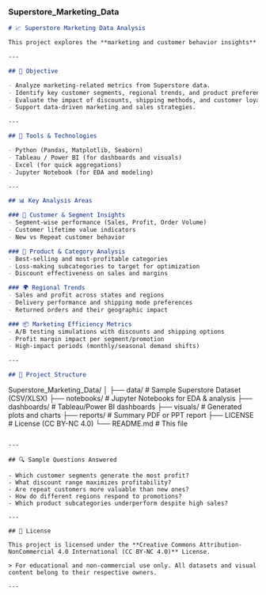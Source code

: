 ### Superstore_Marketing_Data

```markdown
# 📈 Superstore Marketing Data Analysis

This project explores the **marketing and customer behavior insights** hidden within the popular **Sample Superstore dataset**. By applying data analytics and visualization techniques, the project aims to uncover actionable findings for **sales strategy**, **customer segmentation**, and **marketing optimization**.

---

## 📌 Objective

- Analyze marketing-related metrics from Superstore data.
- Identify key customer segments, regional trends, and product preferences.
- Evaluate the impact of discounts, shipping methods, and customer loyalty.
- Support data-driven marketing and sales strategies.

---

## 🧰 Tools & Technologies

- Python (Pandas, Matplotlib, Seaborn)
- Tableau / Power BI (for dashboards and visuals)
- Excel (for quick aggregations)
- Jupyter Notebook (for EDA and modeling)

---

## 📊 Key Analysis Areas

### 🎯 Customer & Segment Insights
- Segment-wise performance (Sales, Profit, Order Volume)
- Customer lifetime value indicators
- New vs Repeat customer behavior

### 🛒 Product & Category Analysis
- Best-selling and most-profitable categories
- Loss-making subcategories to target for optimization
- Discount effectiveness on sales and margins

### 🌍 Regional Trends
- Sales and profit across states and regions
- Delivery performance and shipping mode preferences
- Returned orders and their geographic impact

### 📦 Marketing Efficiency Metrics
- A/B testing simulations with discounts and shipping options
- Profit margin impact per segment/promotion
- High-impact periods (monthly/seasonal demand shifts)

---

## 📂 Project Structure

```
Superstore_Marketing_Data/
│
├── data/                     # Sample Superstore Dataset (CSV/XLSX)
├── notebooks/                # Jupyter Notebooks for EDA & analysis
├── dashboards/               # Tableau/Power BI dashboards
├── visuals/                  # Generated plots and charts
├── reports/                  # Summary PDF or PPT report
├── LICENSE                   # License (CC BY-NC 4.0)
└── README.md                 # This file
```

---

## 🔍 Sample Questions Answered

- Which customer segments generate the most profit?
- What discount range maximizes profitability?
- Are repeat customers more valuable than new ones?
- How do different regions respond to promotions?
- Which product subcategories underperform despite high sales?

---

## 📜 License

This project is licensed under the **Creative Commons Attribution-NonCommercial 4.0 International (CC BY-NC 4.0)** License.

> For educational and non-commercial use only. All datasets and visual content belong to their respective owners.

---
